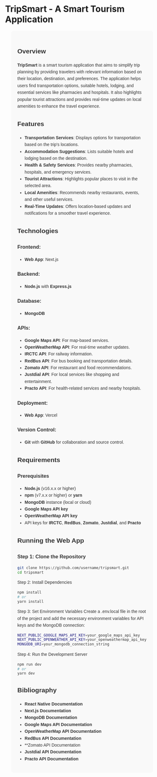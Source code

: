 # TripSmart - A Smart Tourism Application

<div style="font-family: Arial, sans-serif; line-height: 1.6; margin: 20px; color: #333; background-color: #f9f9f9; padding: 20px; border-radius: 8px;">

## Overview
<strong>TripSmart</strong> is a smart tourism application that aims to simplify trip planning by providing travelers with relevant information based on their location, destination, and preferences. The application helps users find transportation options, suitable hotels, lodging, and essential services like pharmacies and hospitals. It also highlights popular tourist attractions and provides real-time updates on local amenities to enhance the travel experience.

## Features
<ul>
    <li><strong>Transportation Services</strong>: Displays options for transportation based on the trip's locations.</li>
    <li><strong>Accommodation Suggestions</strong>: Lists suitable hotels and lodging based on the destination.</li>
    <li><strong>Health & Safety Services</strong>: Provides nearby pharmacies, hospitals, and emergency services.</li>
    <li><strong>Tourist Attractions</strong>: Highlights popular places to visit in the selected area.</li>
    <li><strong>Local Amenities</strong>: Recommends nearby restaurants, events, and other useful services.</li>
    <li><strong>Real-Time Updates</strong>: Offers location-based updates and notifications for a smoother travel experience.</li>
</ul>

## Technologies

### Frontend:
- **Web App**: Next.js

### Backend:
- **Node.js** with **Express.js**

### Database:
- **MongoDB**

### APIs:
- **Google Maps API**: For map-based services.
- **OpenWeatherMap API**: For real-time weather updates.
- **IRCTC API**: For railway information.
- **RedBus API**: For bus booking and transportation details.
- **Zomato API**: For restaurant and food recommendations.
- **Justdial API**: For local services like shopping and entertainment.
- **Practo API**: For health-related services and nearby hospitals.

### Deployment:
- **Web App**: Vercel

### Version Control:
- **Git** with **GitHub** for collaboration and source control.

## Requirements

### Prerequisites
- **Node.js** (v16.x.x or higher)
- **npm** (v7.x.x or higher) or **yarn**
- **MongoDB** instance (local or cloud)
- **Google Maps API key**
- **OpenWeatherMap API key**
- API keys for **IRCTC**, **RedBus**, **Zomato**, **Justdial**, and **Practo**

## Running the Web App

### Step 1: Clone the Repository
```bash
git clone https://github.com/username/tripsmart.git
cd tripsmart
```

Step 2: Install Dependencies
```bash
npm install
# or
yarn install
```

Step 3: Set Environment Variables
Create a .env.local file in the root of the project and add the necessary environment variables for API keys and the MongoDB connection:
```bash
NEXT_PUBLIC_GOOGLE_MAPS_API_KEY=your_google_maps_api_key
NEXT_PUBLIC_OPENWEATHER_API_KEY=your_openweathermap_api_key
MONGODB_URI=your_mongodb_connection_string
```

Step 4: Run the Development Server
```bash
npm run dev
# or
yarn dev
```

## Bibliography
- **React Native Documentation**
- **Next.js Documentation**
- **MongoDB Documentation**
- **Google Maps API Documentation**
- **OpenWeatherMap API Documentation**
- **RedBus API Documentation**
- **Zomato API Documentation
- **Justdial API Documentation**
- **Practo API Documentation**
</div>


